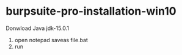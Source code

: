 # burpsuite-pro-installation-win10
Donwload Java jdk-15.0.1
1. open notepad saveas file.bat 
2. run 


